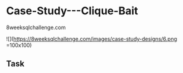 # Case-Study---Clique-Bait
8weeksqlchallenge.com

![](https://8weeksqlchallenge.com/images/case-study-designs/6.png =100x100)


## **Task**
